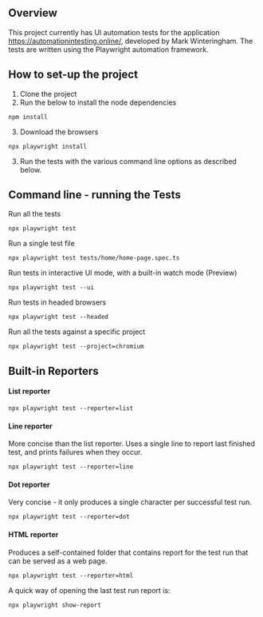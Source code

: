 ##  Overview

This project currently has UI automation tests for the application https://automationintesting.online/, developed by
Mark Winteringham. The tests are written using the Playwright automation framework.

##  How to set-up the project
1. Clone the project
2. Run the below to install the node dependencies
```
npm install
```
3. Download the browsers
```
npx playwright install
```
3. Run the tests with the various command line options as described below.

## Command line - running the Tests

Run all the tests
```
npx playwright test
```

Run a single test file
```
npx playwright test tests/home/home-page.spec.ts
```

Run tests in interactive UI mode, with a built-in watch mode (Preview)
```
npx playwright test --ui
```

Run tests in headed browsers
```
npx playwright test --headed
```

Run all the tests against a specific project
```
npx playwright test --project=chromium
```

## Built-in Reporters
#### List reporter
```
npx playwright test --reporter=list
```

#### Line reporter
More concise than the list reporter. Uses a single line to report last finished test, and prints failures when they occur.
```
npx playwright test --reporter=line
```

#### Dot reporter
Very concise - it only produces a single character per successful test run.
```
npx playwright test --reporter=dot
```

#### HTML reporter
Produces a self-contained folder that contains report for the test run that can be served as a web page.
```
npx playwright test --reporter=html
```

A quick way of opening the last test run report is:
```
npx playwright show-report
```
